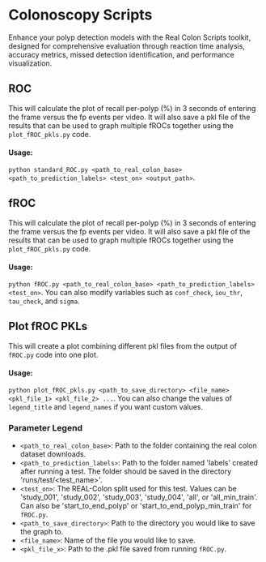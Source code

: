 # Colonoscopy Scripts
Enhance your polyp detection models with the Real Colon Scripts toolkit, designed for comprehensive evaluation
through reaction time analysis, accuracy metrics, missed detection identification, and performance visualization.

## ROC
This will calculate the plot of recall per-polyp (%) in 3 seconds of entering the frame
versus the fp events per video. It will also save a pkl file of the results that can be used to graph
multiple fROCs together using the `plot_fROC_pkls.py` code.
#### Usage:
`python standard_ROC.py <path_to_real_colon_base> <path_to_prediction_labels> <test_on> <output_path>`. 

## fROC
This will calculate the plot of recall per-polyp (%) in 3 seconds of entering the frame
versus the fp events per video. It will also save a pkl file of the results that can be used to graph
multiple fROCs together using the `plot_fROC_pkls.py` code.
#### Usage:
`python fROC.py <path_to_real_colon_base> <path_to_prediction_labels> <test_on>`. You can also modify variables 
such as `conf_check`, `iou_thr`, `tau_check`, and `sigma`.

## Plot fROC PKLs
This will create a plot combining different pkl files from the output of `fROC.py` code into one plot.
#### Usage:
`python plot_fROC_pkls.py <path_to_save_directory> <file_name> <pkl_file_1> <pkl_file_2> ...`. You can also change the
values of `legend_title` and `legend_names` if you want custom values.


### Parameter Legend
- `<path_to_real_colon_base>`: Path to the folder containing the real colon dataset downloads.
- `<path_to_prediction_labels>`: Path to the folder named 'labels' created after running a test. The folder should be 
saved in the directory 'runs/test/<test_name>'.
- `<test_on>`: The REAL-Colon split used for this test. Values can be 'study_001', 'study_002', 'study_003', 'study_004',
'all', or 'all_min_train'. Can also be 'start_to_end_polyp' or 'start_to_end_polyp_min_train' for `fROC.py`.
- `<path_to_save_directory>`: Path to the directory you would like to save the graph to.
- `<file_name>`: Name of the file you would like to save.
- `<pkl_file_x>`: Path to the .pkl file saved from running `fROC.py`.